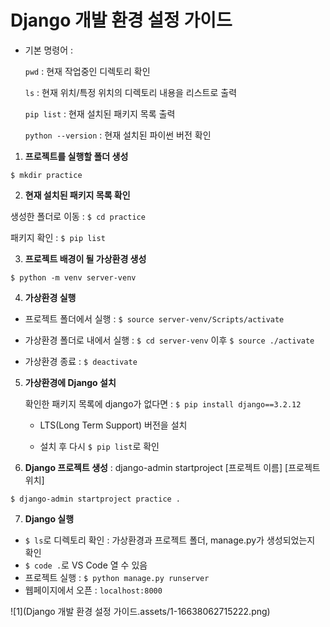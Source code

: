 # Django 개발 환경 설정 가이드

- 기본 명령어 :

  ```pwd``` : 현재 작업중인 디렉토리 확인

  ```ls``` : 현재 위치/특정 위치의 디렉토리 내용을 리스트로 출력

  ```pip list``` : 현재 설치된 패키지 목록 출력

  ```python --version``` :  현재 설치된 파이썬 버전 확인



1.  **프로젝트를 실행할 폴더 생성**

   ```$ mkdir practice```

2.  **현재 설치된 패키지 목록 확인**

   생성한 폴더로 이동 : ```$ cd practice```

   패키지 확인 : ```$ pip list```

3.  **프로젝트 배경이 될 가상환경 생성**

   ```$ python -m venv server-venv```

4.  **가상환경 실행**

   - 프로젝트 폴더에서 실행 : ```$ source server-venv/Scripts/activate```

   - 가상환경 폴더로 내에서 실행 : ```$ cd server-venv``` 이후 ```$ source ./activate```
   - 가상환경 종료 : ```$ deactivate``` 

5. **가상환경에 Django 설치**

   확인한 패키지 목록에 django가 없다면 : ```$ pip install django==3.2.12```

   -  LTS(Long Term Support) 버전을 설치

   - 설치 후 다시 ```$ pip list```로 확인

6.  **Django 프로젝트 생성** : django-admin startproject [프로젝트 이름] [프로젝트 위치]

   ```$ django-admin startproject practice .```

7.  **Django 실행**

   - ```$ ls```로 디렉토리 확인 : 가상환경과 프로젝트 폴더, manage.py가 생성되었는지 확인
   - ```$ code .```로 VS Code 열 수 있음
   - 프로젝트 실행 : ```$ python manage.py runserver```
   - 웹페이지에서 오픈 : ```localhost:8000```
   
   ![1](Django 개발 환경 설정 가이드.assets/1-16638062715222.png)